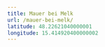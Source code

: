 ```yaml
---
title: Mauer bei Melk
url: /mauer-bei-melk/
latitude: 48.22621040000001
longitude: 15.414920400000002
---
```

